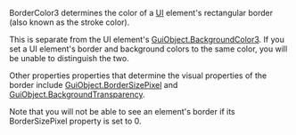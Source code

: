 BorderColor3 determines the color of a [UI](https://developer.roblox.com/api-reference/class/GuiObject) element's rectangular border (also known as the stroke color).

This is separate from the UI element's [GuiObject.BackgroundColor3](https://developer.roblox.com/api-reference/property/GuiObject/BackgroundColor3). If you set a UI element's border and background colors to the same color, you will be unable to distinguish the two.

Other properties properties that determine the visual properties of the border include [GuiObject.BorderSizePixel](https://developer.roblox.com/api-reference/property/GuiObject/BorderSizePixel) and [GuiObject.BackgroundTransparency](https://developer.roblox.com/api-reference/property/GuiObject/BackgroundTransparency).

Note that you will not be able to see an element's border if its BorderSizePixel property is set to 0.